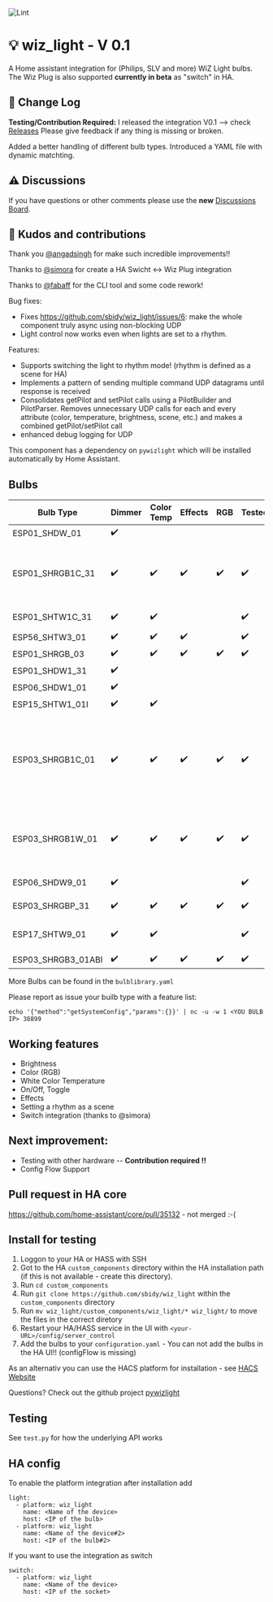 ![Lint](https://github.com/sbidy/wiz_light/workflows/Lint/badge.svg) 
# :bulb: wiz_light - V 0.1
A Home assistant integration for (Philips, SLV and more) WiZ Light bulbs. The Wiz Plug is also supported **currently in beta** as "switch" in HA.

## :muscle: Change Log
**Testing/Contribution Required:** I released the integration V0.1 --> check [Releases](https://github.com/sbidy/wiz_light/releases/tag/v0.1)
Please give feedback if any thing is missing or broken. 

Added a better handling of different bulb types. Introduced a YAML file with dynamic matchting.

## :warning: Discussions
If you have questions or other comments please use the **new** [Discussions Board](https://github.com/sbidy/wiz_light/discussions).

## :blue_heart: Kudos and contributions
Thank you [@angadsingh](https://github.com/angadsingh) for make such incredible improvements!!

Thanks to [@simora](https://github.com/simora) for create a HA Swicht <-> Wiz Plug integration

Thanks to [@fabaff](https://github.com/fabaff) for the CLI tool and some code rework!

Bug fixes:
 - Fixes https://github.com/sbidy/wiz_light/issues/6: make the whole component truly async using non-blocking UDP
 - Light control now works even when lights are set to a rhythm.

Features:
 - Supports switching the light to rhythm mode! (rhythm is defined as a scene for HA)
 - Implements a pattern of sending multiple command UDP datagrams until response is received
 - Consolidates getPilot and setPilot calls using a PilotBuilder and PilotParser. Removes unnecessary UDP calls for each and every attribute (color, temperature, brightness, scene, etc.) and makes a combined getPilot/setPilot call
 - enhanced debug logging for UDP

This component has a dependency on `pywizlight` which will be installed automatically by Home Assistant.

## Bulbs
| Bulb Type | Dimmer | Color Temp | Effects | RGB | Tested? | Example Product |
|-----------|--------|------------|---------|-----|-----|-----|
| ESP01_SHDW_01 | ✔️ |   |   |   |  | |
| ESP01_SHRGB1C_31 | ✔️ | ✔️ | ✔️ | ✔️ | ✔️ | •Philips 555623 recessed <br /> •Philips 556167 A19 Frosted Full Colour and Tunable White|
| ESP01_SHTW1C_31 | ✔️ | ✔️ |   |   | ✔️ | • Philips 555599 recessed |
| ESP56_SHTW3_01 | ✔️ |  ✔️  | ✔️  |   | ✔️ | |
| ESP01_SHRGB_03 | ✔️ | ✔️ | ✔️ | ✔️ | ✔️ | |
| ESP01_SHDW1_31 | ✔️ |  |  |  |  |  |
| ESP06_SHDW1_01 | ✔️ |  |  |  |  |  |
| ESP15_SHTW1_01I | ✔️ | ✔️ |  |  |  |
| ESP03_SHRGB1C_01 | ✔️ | ✔️ | ✔️ | ✔️ | ✔️ | • Philips Color &. Tunable-White A19 <br />• WiZ A60 E27 EAN 8718699787059 <br />• WiZ G95 E27 EAN 8718699786359|
| ESP03_SHRGB1W_01 | ✔️ | ✔️ | ✔️ | ✔️ | ✔️ | • Philips Color &. Tunable-White A21 <br />• WiZ A67 E27 EAN 8718699786199|
| ESP06_SHDW9_01 | ✔️ |  |  |  | ✔️ | • Philips Soft White A19 |
| ESP03_SHRGBP_31 | ✔️ | ✔️ | ✔️ | ✔️ | ✔️ | • Trio Leuchten WiZ LED |
| ESP17_SHTW9_01 | ✔️ | ✔️ |  |  | ✔️ | • WiZ Filament Bulb EAN 8718699786793 |
| ESP03_SHRGB3_01ABI | ✔️ | ✔️ | ✔️ | ✔️ | ✔️ | 

More Bulbs can be found in the `bulblibrary.yaml`

Please report as issue your builb type with a feature list:

`echo '{"method":"getSystemConfig","params":{}}' | nc -u -w 1 <YOU BULB IP> 38899`

## Working features 
 - Brightness
 - Color (RGB)
 - White Color Temperature
 - On/Off, Toggle
 - Effects
 - Setting a rhythm as a scene
 - Switch integration (thanks to @simora)

## Next improvement:
- Testing with other hardware -- **Contribution required !!**
- Config Flow Support

## Pull request in HA core
https://github.com/home-assistant/core/pull/35132 - not merged :-(

## Install for testing 

1. Loggon to your HA or HASS with SSH
2. Got to the HA `custom_components` directory within the HA installation path (if this is not available - create this directory).
3. Run `cd custom_components`
4. Run `git clone https://github.com/sbidy/wiz_light` within the `custom_components` directory
5. Run `mv wiz_light/custom_components/wiz_light/* wiz_light/` to move the files in the correct diretory
6. Restart your HA/HASS service in the UI with `<your-URL>/config/server_control`
7. Add the bulbs to your `configuration.yaml` - You can not add the bulbs in the HA UI!! (configFlow is missing)

As an alternativ you can use the HACS platform for installation - see [HACS Website](https://hacs.xyz)

Questions? Check out the github project [pywizlight](https://github.com/sbidy/pywizlight)

## Testing
See `test.py` for how the underlying API works

## HA config
To enable the platform integration after installation add 
```
light:
  - platform: wiz_light
    name: <Name of the device>
    host: <IP of the bulb>
  - platform: wiz_light
    name: <Name of the device#2>
    host: <IP of the bulb#2>
```
If you want to use the integration as switch
```
switch:
  - platform: wiz_light
    name: <Name of the device>
    host: <IP of the socket>
```
